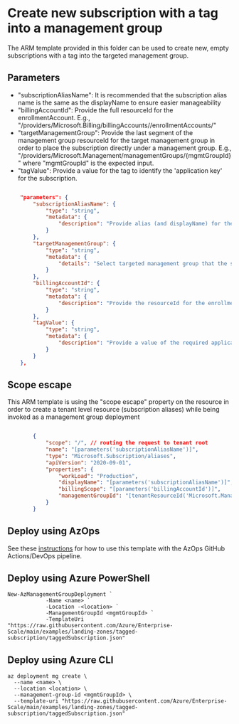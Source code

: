 # Create new subscription with a tag into a management group

The ARM template provided in this folder can be used to create new, empty subscriptions with a tag into the targeted management group.

## Parameters

- "subscriptionAliasName": It is recommended that the subscription alias name is the same as the displayName to ensure easier manageability
- "billingAccountId": Provide the full resourceId for the enrollmentAccount. E.g., "/providers/Microsoft.Billing/billingAccounts/<billingAccountName>/enrollmentAccounts/<enrollmentAccountName>"
- "targetManagementGroup": Provide the last segment of the management group resourceId for the target management group in order to place the subscription directly under a management group. E.g., "/providers/Microsoft.Management/managementGroups/{mgmtGroupId}" where "mgmtGroupId" is the expected input.
- "tagValue": Provide a value for the tag to identify the 'application key' for the subscription.

````json

    "parameters": {
        "subscriptionAliasName": {
            "type": "string",
            "metadata": {
                "description": "Provide alias (and displayName) for the subscription"
            }
        },
        "targetManagementGroup": {
            "type": "string",
            "metadata": {
                "details": "Select targeted management group that the subscription will land into"
            }
        },
        "billingAccountId": {
            "type": "string",
            "metadata": {
                "description": "Provide the resourceId for the enrollment account or MCA"
            }
        },
        "tagValue": {
            "type": "string",
            "metadata": {
                "description": "Provide a value of the required application key tag."
            }
        }
    },
````

## Scope escape

This ARM template is using the "scope escape" property on the resource in order to create a tenant level resource (subscription aliases) while being invoked as a management group deployment

````json

        {
            "scope": "/", // routing the request to tenant root
            "name": "[parameters('subscriptionAliasName')]",
            "type": "Microsoft.Subscription/aliases",
            "apiVersion": "2020-09-01",
            "properties": {
                "workLoad": "Production",
                "displayName": "[parameters('subscriptionAliasName')]",
                "billingScope": "[parameters('billingAccountId')]",
                "managementGroupId": "[tenantResourceId('Microsoft.Management/managementGroups/', parameters('targetManagementGroup'))]"
            }
        }
````
## Deploy using AzOps

See these [instructions](../../../docs/Deploy/enable-subscription-creation.md) for how to use this template with the AzOps GitHub Actions/DevOps pipeline.

## Deploy using Azure PowerShell

````pwsh
New-AzManagementGroupDeployment `
            -Name <name> `
            -Location -<location> `
            -ManagementGroupId <mgmtGroupId> `
            -TemplateUri "https://raw.githubusercontent.com/Azure/Enterprise-Scale/main/examples/landing-zones/tagged-subscription/taggedSubscription.json"
````

## Deploy using Azure CLI

````cli
az deployment mg create \
  --name <name> \
  --location <location> \
  --management-group-id <mgmtGroupId> \
  --template-uri "https://raw.githubusercontent.com/Azure/Enterprise-Scale/main/examples/landing-zones/tagged-subscription/taggedSubscription.json"